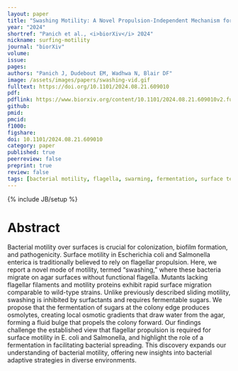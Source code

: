 ```yaml
---
layout: paper
title: "Swashing Motility: A Novel Propulsion-Independent Mechanism for Surface Migration in <i>Salmonella</i> and <i>E. coli</i>"
year: "2024"
shortref: "Panich et al., <i>biorXiv</i> 2024"
nickname: surfing-motility
journal: "biorXiv"
volume:
issue:
pages:
authors: "Panich J, Dudebout EM, Wadhwa N, Blair DF"
image: /assets/images/papers/swashing-vid.gif 
fulltext: https://doi.org/10.1101/2024.08.21.609010
pdf:
pdflink: https://www.biorxiv.org/content/10.1101/2024.08.21.609010v2.full.pdf
github:
pmid:
pmcid:
f1000:
figshare:
doi: 10.1101/2024.08.21.609010
category: paper
published: true
peerreview: false
preprint: true
review: false
tags: [bacterial motility, flagella, swarming, fermentation, surface tension]
---
```


{% include JB/setup %}

# Abstract

Bacterial motility over surfaces is crucial for colonization, biofilm formation, and pathogenicity. Surface motility in Escherichia coli and Salmonella enterica is traditionally believed to rely on flagellar propulsion. Here, we report a novel mode of motility, termed “swashing,” where these bacteria migrate on agar surfaces without functional flagella. Mutants lacking flagellar filaments and motility proteins exhibit rapid surface migration comparable to wild-type strains. Unlike previously described sliding motility, swashing is inhibited by surfactants and requires fermentable sugars. We propose that the fermentation of sugars at the colony edge produces osmolytes, creating local osmotic gradients that draw water from the agar, forming a fluid bulge that propels the colony forward. Our findings challenge the established view that flagellar propulsion is required for surface motility in E. coli and Salmonella, and highlight the role of a fermentation in facilitating bacterial spreading. This discovery expands our understanding of bacterial motility, offering new insights into bacterial adaptive strategies in diverse environments.
